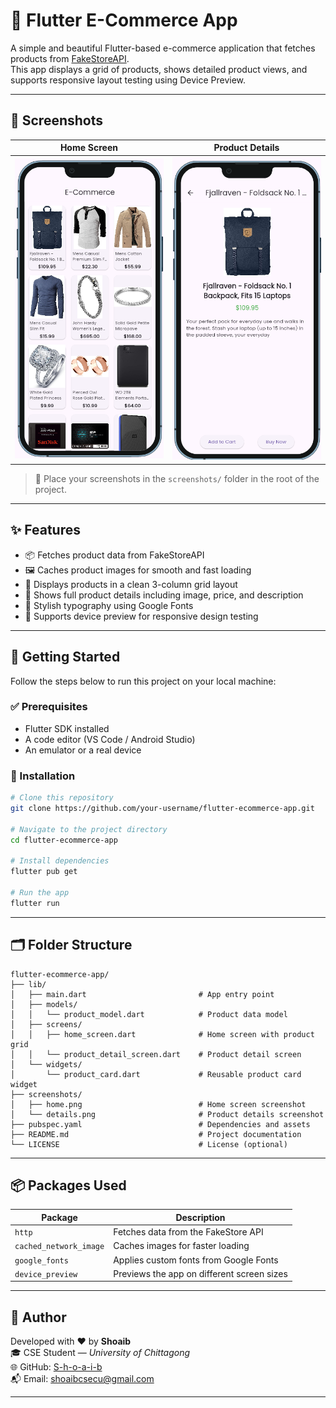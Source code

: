 # 🛒 Flutter E-Commerce App

A simple and beautiful Flutter-based e-commerce application that fetches products from [FakeStoreAPI](https://fakestoreapi.com/products).  
This app displays a grid of products, shows detailed product views, and supports responsive layout testing using Device Preview.

---

## 📸 Screenshots

| Home Screen                     | Product Details                    |
|---------------------------------|------------------------------------|
| ![Home](assets/images/img1.png) | ![Details](assets/images/img2.png) |

> 📌 Place your screenshots in the `screenshots/` folder in the root of the project.

---

## ✨ Features

- 📦 Fetches product data from FakeStoreAPI
- 🖼️ Caches product images for smooth and fast loading
- 🛙️ Displays products in a clean 3-column grid layout
- 📄 Shows full product details including image, price, and description
- 🔋 Stylish typography using Google Fonts
- 📱 Supports device preview for responsive design testing

---

## 🚀 Getting Started

Follow the steps below to run this project on your local machine:

### ✅ Prerequisites

- Flutter SDK installed
- A code editor (VS Code / Android Studio)
- An emulator or a real device

### 🧾 Installation

```bash
# Clone this repository
git clone https://github.com/your-username/flutter-ecommerce-app.git

# Navigate to the project directory
cd flutter-ecommerce-app

# Install dependencies
flutter pub get

# Run the app
flutter run
```

---

## 🗂️ Folder Structure

```
flutter-ecommerce-app/
├── lib/
│   ├── main.dart                         # App entry point
│   ├── models/
│   │   └── product_model.dart            # Product data model
│   ├── screens/
│   │   ├── home_screen.dart              # Home screen with product grid
│   │   └── product_detail_screen.dart    # Product detail screen
│   └── widgets/
│       └── product_card.dart             # Reusable product card widget
├── screenshots/
│   ├── home.png                          # Home screen screenshot
│   └── details.png                       # Product details screenshot
├── pubspec.yaml                          # Dependencies and assets
├── README.md                             # Project documentation
└── LICENSE                               # License (optional)
```

---

## 📦 Packages Used

| Package              | Description                                 |
|----------------------|---------------------------------------------|
| `http`               | Fetches data from the FakeStore API         |
| `cached_network_image` | Caches images for faster loading           |
| `google_fonts`       | Applies custom fonts from Google Fonts      |
| `device_preview`     | Previews the app on different screen sizes  |

---

## 👤 Author

Developed with ❤️ by **Shoaib**  
🎓 CSE Student — *University of Chittagong*  
🌐 GitHub: [S-h-o-a-i-b](https://github.com/S-h-o-a-i-b)  
📬 Email: [shoaibcsecu@gmail.com](mailto:shoaibcsecu@gmail.com)

---

